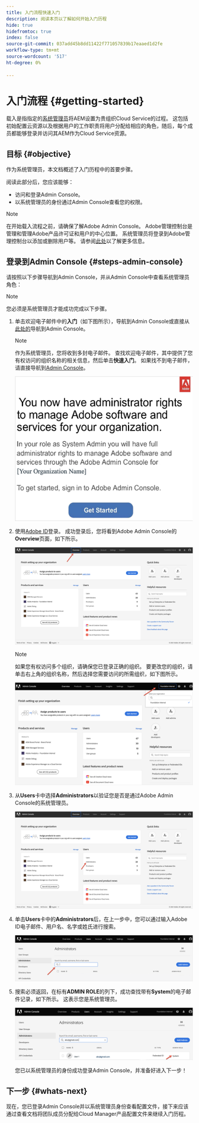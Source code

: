 ```yaml
---
title: 入门流程快速入门
description: 阅读本页以了解如何开始入门历程
hide: true
hidefromtoc: true
index: false
source-git-commit: 037add45b8dd11422f771057839b17eaaed1d2fe
workflow-type: tm+mt
source-wordcount: '517'
ht-degree: 0%

---
```


# 入门流程 {#getting-started}

载入是指指定的[系统管理员](https://experienceleague.adobe.com/docs/experience-manager-cloud-service/onboarding/onboarding-concepts/system-administrator.html?lang=en)将AEM设置为贵组织Cloud Service的过程。 这包括初始配置云资源以及根据用户的工作职责将用户分配给相应的角色，随后，每个成员都能够登录并访问其AEM作为Cloud Service资源。

## 目标 {#objective}

作为系统管理员，本文档概述了入门历程中的首要步骤。

阅读此部分后，您应该能够：

* 访问和登录Admin Console。
* 以系统管理员的身份通过Admin Console查看您的权限。

>[!NOTE]
>在开始载入流程之前，请确保了解Adobe Admin Console。 Adobe管理控制台是管理和管理Adobe产品许可证和用户的中心位置。 系统管理员将登录到Adobe管理控制台以添加或删除用户等。 请参阅[此处](https://experienceleague.adobe.com/docs/experience-manager-cloud-service/onboarding/onboarding-concepts/admin-console.html?lang=en)以了解更多信息。


## 登录到Admin Console {#steps-admin-console}

请按照以下步骤导航到Admin Console，并从Admin Console中查看系统管理员角色：

>[!NOTE]
>您必须是系统管理员才能成功完成以下步骤。

1. 单击欢迎电子邮件中的&#x200B;**入门**（如下图所示），导航到Admin Console或直接从[此处的](https://adminconsole.adobe.com)导航到Admin Console。

   >[!NOTE]
   >作为系统管理员，您将收到多封电子邮件。 查找欢迎电子邮件，其中提供了您有权访问的组织名称的相关信息，然后单击&#x200B;**快速入门**。 如果找不到电子邮件，请直接导航到[Admin Console](https://adminconsole.adobe.com/)。

   ![](/help/onboarding/onboarding-journey/assets/sys-admin-getstarted.png)

1. 使用[Adobe ID](https://experienceleague.adobe.com/docs/experience-manager-cloud-service/onboarding/onboarding-concepts/adobe-id.html?lang=en)登录。 成功登录后，您将看到Adobe Admin Console的&#x200B;**Overview**&#x200B;页面，如下所示。

   ![](/help/onboarding/onboarding-journey/assets/get-started1.png)

   >[!NOTE]
   >如果您有权访问多个组织，请确保您已登录正确的组织。 要更改您的组织，请单击右上角的组织名称，然后选择您需要访问的所需组织，如下图所示。

   ![](/help/onboarding/onboarding-journey/assets/admin-console-orgswitch.png)

1. 从&#x200B;**Users**&#x200B;卡中选择&#x200B;**Administrators**&#x200B;以验证您是否是通过Adobe Admin Console的系统管理员。

   ![](/help/onboarding/onboarding-journey/assets/get-started2.png)

1. 单击&#x200B;**Users**&#x200B;卡中的&#x200B;**Administrators**&#x200B;后，在上一步中，您可以通过输入Adobe ID电子邮件、用户名、名字或姓氏进行搜索。

   ![](/help/onboarding/onboarding-journey/assets/get-started3.png)

1. 搜索必须返回，在标有&#x200B;**ADMIN ROLE**&#x200B;的列下，成功查找带有&#x200B;**System**&#x200B;的电子邮件记录，如下所示。 这表示您是系统管理员。

   ![](/help/onboarding/onboarding-journey/assets/get-started4.png)

   您已以系统管理员的身份成功登录Admin Console，并准备好进入下一步！

## 下一步 {#whats-next}

现在，您已登录Admin Console并以系统管理员身份查看配置文件，接下来应该通过查看文档将团队成员分配给Cloud Manager产品配置文件来继续入门历程。


